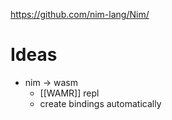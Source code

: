 https://github.com/nim-lang/Nim/

# Ideas
- nim -> wasm
	- [[WAMR]] repl
	- create bindings automatically